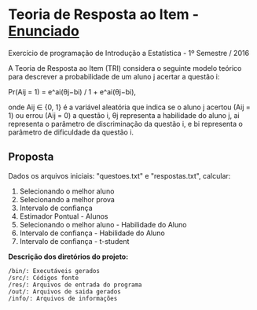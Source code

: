# Teoria de Resposta ao Item - [Enunciado](https://github.com/tcK1/EP-IE-2016/blob/master/info/EP.pdf)
Exercício de programação de Introdução a Estatística - 1º Semestre / 2016

A Teoria de Resposta ao Item (TRI) considera o seguinte modelo teórico para descrever a probabilidade de um aluno j acertar a questão i:

Pr(Aij = 1) = e^ai(θj−bi) / 1 + e^ai(θj−bi),

onde Aij ∈ {0, 1} é a variável aleatória que indica se o aluno j acertou (Aij = 1) ou errou (Aij = 0) a questão i, θj representa a habilidade do aluno j, ai representa o parâmetro de discriminação da questão i, e bi representa o parâmetro de dificuldade da questão i.

## Proposta

Dados os arquivos iniciais: "questoes.txt" e "respostas.txt", calcular:

1. Selecionando o melhor aluno
2. Selecionando a melhor prova
3. Intervalo de confiança
4. Estimador Pontual - Alunos
5. Selecionando o melhor aluno - Habilidade do Aluno
6. Intervalo de confiança - Habilidade do Aluno
7. Intervalo de confiança - t-student

**Descrição dos diretórios do projeto:**
```
/bin/: Executáveis gerados
/src/: Códigos fonte
/res/: Arquivos de entrada do programa
/out/: Arquivos de saida gerados
/info/: Arquivos de informações
```
